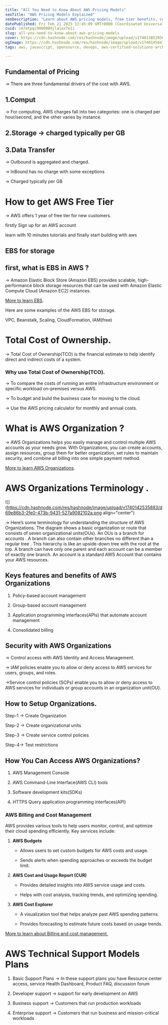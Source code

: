 ```yaml
---
title: "All You Need to Know About AWS Pricing Models"
seoTitle: "AWS Pricing Models Explained"
seoDescription: "Learn about AWS pricing models, free tier benefits, cost management tools, and AWS Organizations for cost-efficient cloud management"
datePublished: Fri Feb 21 2025 13:45:09 GMT+0000 (Coordinated Universal Time)
cuid: cm7etpgi9000009jla1ax7e1i
slug: all-you-need-to-know-about-aws-pricing-models
cover: https://cdn.hashnode.com/res/hashnode/image/upload/v1740138529503/25a1d053-8ad0-43ed-9792-8d1395d4efe1.webp
ogImage: https://cdn.hashnode.com/res/hashnode/image/upload/v1740145441295/226f82ca-a687-4767-b7c7-424e874c9aca.webp
tags: aws, javascript, opensource, devops, aws-certified-solutions-architect-associate

---
```


## Fundamental of Pricing

→ There are three fundamental drivers of the cost with AWS.

## 1.Comput

→ For computing, AWS charges fall into two categories: one is charged per hour/second, and the other varies by instance.

## 2.Storage → charged typically per GB

## 3.Data Transfer

→ Outbound is aggregated and charged.

→ InBound has no charge with some exceptions

→ Charged typically per GB

# How to get AWS Free Tier

→ AWS offers 1 year of free tier for new customers.

firstly Sign up for an AWS account

learn with 10 minutes tutorials and finally start building with aws

## EBS for storage

## first, what is EBS in AWS ?

→ Amazon Elastic Block Store (Amazon EBS) provides scalable, high-performance block storage resources that can be used with Amazon Elastic Compute Cloud (Amazon EC2) instances.

[More to learn EBS](https://docs.aws.amazon.com/ebs/latest/userguide/what-is-ebs.html).

Here are some examples of the AWS EBS for storage.

VPC, Beanstalk, Scaling, CloudFormation, IAM(free)

# Total Cost of Ownership.

→ Total Cost of Ownership(TCO) is the financial estimate to help identify direct and indirect costs of a system.

### Why use Total Cost of Ownership(TCO).

→ To compare the costs of running an entire infrastructure environment or specific workload on-premises versus AWS.

→ To budget and build the business case for moving to the cloud.

→ Use the AWS pricing calculator for monthly and annual costs.

# What is AWS Organization ?

→ AWS Organizations helps you easily manage and control multiple AWS accounts as your needs grow. With Organizations, you can create accounts, assign resources, group them for better organization, set rules to maintain security, and combine all billing into one simple payment method.

[More to learn AWS Organizations](https://docs.aws.amazon.com/organizations/latest/userguide/orgs_introduction.html).

# AWS Organizations Terminology .

![](https://cdn.hashnode.com/res/hashnode/image/upload/v1740142535883/d69e86b3-2fe0-473b-9431-527a9082102a.png align="center")

→ Here’s some terminology for understanding the structure of AWS Organizations. The diagram shows a basic organization or route that consists of seven organizational units(OUs). An OUs is a branch for accounts . A branch can also contain other branches no different than a regular tree . This hierarchy is like an upside-down tree with the root at the top. A branch can have only one parent and each account can be a member of exactly one branch. An account is a standard AWS Account that contains your AWS resources.

## Keys features and benefits of AWS Organizations

1. Policy-based account management
    
2. Group-based account management
    
3. Application programming interfaces(APIs) that automate account management
    
4. Consolidated billing
    

## Security with AWS Organizations

→ Control access with AWS Identity and Access Management.

→ IAM policies enable you to allow or deny access to AWS services for users, groups, and roles.

→Service control policies (SCPs) enable you to allow or deny access to AWS services for individuals or group accounts in an organization unit(OU).

## How to Setup Organizations.

Step-1 → Create Organization

Step-2 → Create organizational units

Step-3 → Create service control policies

Step-4→ Test restrictions

## How You Can Access AWS Organizations?

1. AWS Management Console
    
2. AWS Command-Line Interface(AWS CLI) tools
    
3. Software development kits(SDKs)
    
4. HTTPS Query application programming interfaces(API)
    

### **AWS Billing and Cost Management**

AWS provides various tools to help users monitor, control, and optimize their cloud spending efficiently. Key services include:

1. **AWS Budgets**
    
    * Allows users to set custom budgets for AWS costs and usage.
        
    * Sends alerts when spending approaches or exceeds the budget limit.
        
2. **AWS Cost and Usage Report (CUR)**
    
    * Provides detailed insights into AWS service usage and costs.
        
    * Helps with cost analysis, tracking trends, and optimizing spending.
        
3. **AWS Cost Explorer**
    
    * A visualization tool that helps analyze past AWS spending patterns.
        
    * Provides forecasting to estimate future costs based on usage trends.
        

[More to learn about Billing and cost management.](https://aws.amazon.com/aws-cost-management/aws-billing/)

# AWS Technical Support Models Plans

1. Basic Support Plans → In these support plans you have Resource center access, service Health Dashboard, Product FAQ, discussion forum
    
2. Developer support → support for early development on AWS
    
3. Business support → Customers that run production workloads
    
4. Enterprise support → Customers that run business and mission-critical workloads